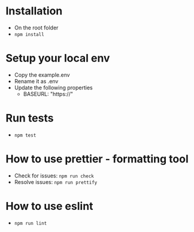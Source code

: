 # Installation
* On the root folder
* `npm install` 

# Setup your local env 
* Copy the example.env
* Rename it as .env
* Update the following properties
  * BASEURL: "https://<baseUrl>"

# Run tests
  * `npm test`

# How to use prettier - formatting tool
  * Check for issues: `npm run check` 
  * Resolve issues: `npm run prettify` 

# How to use eslint 
  * `npm run lint`
